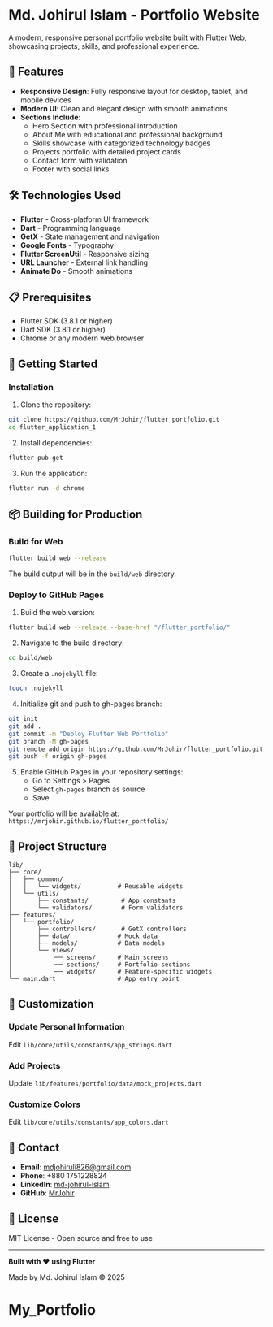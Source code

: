 # Md. Johirul Islam - Portfolio Website

A modern, responsive personal portfolio website built with Flutter Web, showcasing projects, skills, and professional experience.

## 🌟 Features

- **Responsive Design**: Fully responsive layout for desktop, tablet, and mobile devices
- **Modern UI**: Clean and elegant design with smooth animations
- **Sections Include**:
  - Hero Section with professional introduction
  - About Me with educational and professional background
  - Skills showcase with categorized technology badges
  - Projects portfolio with detailed project cards
  - Contact form with validation
  - Footer with social links

## 🛠 Technologies Used

- **Flutter** - Cross-platform UI framework
- **Dart** - Programming language
- **GetX** - State management and navigation
- **Google Fonts** - Typography
- **Flutter ScreenUtil** - Responsive sizing
- **URL Launcher** - External link handling
- **Animate Do** - Smooth animations

## 📋 Prerequisites

- Flutter SDK (3.8.1 or higher)
- Dart SDK (3.8.1 or higher)
- Chrome or any modern web browser

## 🚀 Getting Started

### Installation

1. Clone the repository:
```bash
git clone https://github.com/MrJohir/flutter_portfolio.git
cd flutter_application_1
```

2. Install dependencies:
```bash
flutter pub get
```

3. Run the application:
```bash
flutter run -d chrome
```

## 📦 Building for Production

### Build for Web

```bash
flutter build web --release
```

The build output will be in the `build/web` directory.

### Deploy to GitHub Pages

1. Build the web version:
```bash
flutter build web --release --base-href "/flutter_portfolio/"
```

2. Navigate to the build directory:
```bash
cd build/web
```

3. Create a `.nojekyll` file:
```bash
touch .nojekyll
```

4. Initialize git and push to gh-pages branch:
```bash
git init
git add .
git commit -m "Deploy Flutter Web Portfolio"
git branch -M gh-pages
git remote add origin https://github.com/MrJohir/flutter_portfolio.git
git push -f origin gh-pages
```

5. Enable GitHub Pages in your repository settings:
   - Go to Settings > Pages
   - Select `gh-pages` branch as source
   - Save

Your portfolio will be available at: `https://mrjohir.github.io/flutter_portfolio/`

## 📁 Project Structure

```
lib/
├── core/
│   ├── common/
│   │   └── widgets/          # Reusable widgets
│   └── utils/
│       ├── constants/         # App constants
│       └── validators/        # Form validators
├── features/
│   └── portfolio/
│       ├── controllers/       # GetX controllers
│       ├── data/             # Mock data
│       ├── models/           # Data models
│       └── views/
│           ├── screens/      # Main screens
│           ├── sections/     # Portfolio sections
│           └── widgets/      # Feature-specific widgets
└── main.dart                 # App entry point
```

## 🎨 Customization

### Update Personal Information

Edit `lib/core/utils/constants/app_strings.dart`

### Add Projects

Update `lib/features/portfolio/data/mock_projects.dart`

### Customize Colors

Edit `lib/core/utils/constants/app_colors.dart`

## 📱 Contact

- **Email**: mdjohiruli826@gmail.com
- **Phone**: +880 1751228824
- **LinkedIn**: [md-johirul-islam](https://www.linkedin.com/in/md-johirul-islam-1a6844363)
- **GitHub**: [MrJohir](https://github.com/MrJohir)

## 📝 License

MIT License - Open source and free to use

---

**Built with ❤️ using Flutter**

Made by Md. Johirul Islam © 2025
# My_Portfolio
